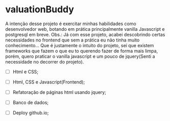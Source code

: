 # valuationBuddy

A intenção desse projeto é exercitar minhas habilidades como desenvolvedor web, botando em prática principalmente vanilla Javascript e postgresql em breve.
Obs.: Já com esse projeto, acabei descobrindo certas necessidades no frontend que sem a prática eu não tinha muito conhecimento... Que é justamente o intuito do projeto, sei que existem frameworks que fazem o que eu to querendo fazer de forma mais limpa, porém, quero praticar o vanilla javascript e um pouco de jquery(Senti a necessidade no decorrer do projeto).

- [ ] Html e CSS;
- [ ] Html, CSS e Javascript(Frontend);
- [ ] Refatoração de páginas html usando jquery;
- [ ] Banco de dados;
- [ ] Deploy github.io;

